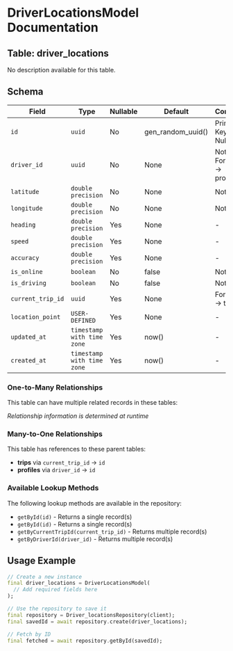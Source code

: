 # DriverLocationsModel Documentation

## Table: driver_locations

No description available for this table.

## Schema

| Field | Type | Nullable | Default | Constraints |
|-------|------|----------|---------|-------------|
| `id` | `uuid` | No | gen_random_uuid() | Primary Key, Not Null |
| `driver_id` | `uuid` | No | None | Not Null, Foreign Key → profiles(id) |
| `latitude` | `double precision` | No | None | Not Null |
| `longitude` | `double precision` | No | None | Not Null |
| `heading` | `double precision` | Yes | None | - |
| `speed` | `double precision` | Yes | None | - |
| `accuracy` | `double precision` | Yes | None | - |
| `is_online` | `boolean` | No | false | Not Null |
| `is_driving` | `boolean` | No | false | Not Null |
| `current_trip_id` | `uuid` | Yes | None | Foreign Key → trips(id) |
| `location_point` | `USER-DEFINED` | Yes | None | - |
| `updated_at` | `timestamp with time zone` | Yes | now() | - |
| `created_at` | `timestamp with time zone` | Yes | now() | - |

### One-to-Many Relationships

This table can have multiple related records in these tables:

*Relationship information is determined at runtime*

### Many-to-One Relationships

This table has references to these parent tables:

- **trips** via `current_trip_id` → `id`
- **profiles** via `driver_id` → `id`

### Available Lookup Methods

The following lookup methods are available in the repository:

- `getById(id)` - Returns a single record(s)
- `getById(id)` - Returns a single record(s)
- `getByCurrentTripId(current_trip_id)` - Returns multiple record(s)
- `getByDriverId(driver_id)` - Returns multiple record(s)


## Usage Example

```dart
// Create a new instance
final driver_locations = DriverLocationsModel(
  // Add required fields here
);

// Use the repository to save it
final repository = Driver_locationsRepository(client);
final savedId = await repository.create(driver_locations);

// Fetch by ID
final fetched = await repository.getById(savedId);
```
